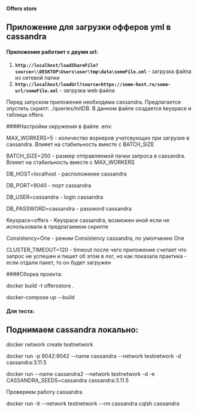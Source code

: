 #### Offers store
## Приложение для загрузки офферов yml в cassandra

#### Приложение работает с двумя url:
1. **`http://localhost/loadShareFile?source=\\DESKTOP\Users\user\tmp\data\someFile.xml`** - загрузка файла из сетевой папки
2. **`http://localhost/loadUrl?source=https://some-host.ru/some-url/someFile.xml`** - загрузка web файла

Перед запуском приложения необходима cassandra.  Предлагается зпустить скрипт: ./queries/initDB. В данном файле создается keyspace и таблица offers.

####Настройки окружения в файле .env:

MAX_WORKERS=5 - количество воркеров учатсвующих при загрузке в cassandra. Влияет на стабильность вместе с BATCH_SIZE

BATCH_SIZE=250 - размер отправляемой пачки запроса в cassandra. Влияет на стабильность вместе с MAX_WORKERS

DB_HOST=localhost - расположение cassandra

DB_PORT=9040 - порт cassandra

DB_USER=cassandra - login cassandra

DB_PASSWORD=cassandra - password cassandra

Keyspace=offers - Keyspace cassandra, возможен иной если не использовали в предлагаемом скрипте

Consistency=One - режим Consistency cassandra, по умолчанию One

CLUSTER_TIMEOUT=120 - timeout после чего приложение считает что запрос не успешен и пишет об этом в лог, но как показала практика - если отдали пакет, то он будет загружен

####Сборка проекта:

docker build -t offersstore .

docker-compose up --build

#### Для теста:

## Поднимаем cassandra локально:

docker network create testnetwork

docker run -p 9042:9042 --name cassandra --network testnetwork -d cassandra:3.11.5

docker run --name cassandra2 --network testnetwork -d -e CASSANDRA_SEEDS=cassandra cassandra:3.11.5

Проверяем работу cassandra

docker run -it --network testnetwork --rm cassandra cqlsh cassandra
